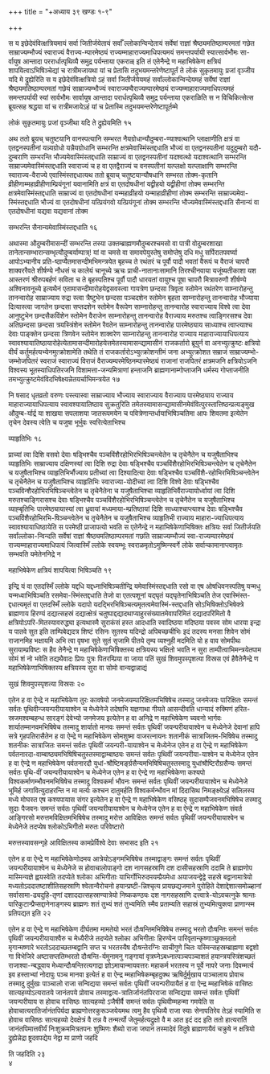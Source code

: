 +++
title = "+अध्याय ३९ खण्डः १-९"

+++

स य इछेदेवंवित्क्षत्रियमायं सर्वा जितीर्जयेतायं सर्वाँ
ल्लोकान्विन्देतायं सर्वेषां राज्ञां
श्रैष्ठ्यमतिष्ठाम्परमतां गछेत साम्राज्यम्भौज्यं स्वाराज्यं
वैराज्य-म्पारमेष्ठ्यं राज्यम्माहाराज्यमाधिपत्यमयं
समन्तपर्यायी स्यात्सार्वभौमः सा-र्वायुष आन्तादा पररार्धात्पृथिव्यै
समुद्र पर्यन्ताया एकराळ् इति तं एतेनैन्द्रे ण महाभिषेकेण
क्षत्रियं शापयित्वाऽभिषिञ्चेद्यां च रात्रीमजायथा यां च
प्रेतासि तदुभयमन्तरेणेष्टापूर्तं ते लोकं सुकृतमायुः प्रजां वृञ्जीय
यदि मे द्रुह्येरिति स य इछेदेवंवित्क्षत्रियो ऽहं सर्वा जितीर्जयेयमहं
सर्वांल्लोकान्विन्देयमहं सर्वेषां राज्ञां श्रैष्ठ्यमतिष्ठाम्परमतां गछेयं
साम्राज्यम्भौज्यं स्वाराज्यम्वैराज्यम्पारमेष्ठ्यं
राज्यम्माहाराज्यमाधिपत्यमहं
समन्तपर्यायी स्यां सार्वभौमः सार्वायुष आन्तादा परार्धत्पृथिव्यै समुद्र
पर्यन्ताया एकराळिति स न विचिकित्सेत्स ब्रूयत्सह श्रद्धया यां च
रात्रीमजायेऽहं यां च प्रेतास्मि तदुभयमन्तरेणेष्टापूर्तम्मे 

लोकं सुकृतमायुः प्रजां वृञ्जीथा यदि ते द्रुह्येयमिति १५

 

अथ ततो ब्रूयच् चतुष्टयानि वानस्पत्यानि सम्भरत
नैयग्रोधान्यौदुम्बरा-ण्याश्वत्थानि
प्लाक्षाणीति क्षत्रं वा एतद्वनस्पतीनां यन्न्यग्रोधो यन्नैयग्रोधानि
सम्भरन्ति क्षत्रमेवास्मिंस्तद्दधाति भौज्यं वा एतद्वनस्पतीनां
यदुदुम्बरो यदौ-दुम्बराणि सम्भरन्ति भौज्यमेवास्मिंस्तद्दधाति साम्राज्यं
वा एतद्वनस्पतीनां यदश्वत्थो यदाश्वत्थानि सम्भरन्ति
साम्राज्यमेवास्मिंस्तद्दधाति
स्वाराज्यं च ह वा एतद्वैराज्यं च वनस्पतीनां यत्प्लक्षो
यत्प्लाक्षाणि सम्भरन्ति स्वाराज्य-वैराज्ये एवास्मिंस्तद्दधात्यथ ततो
ब्रूयाच् चतुष्टयान्यौषधानि सम्भरत तोक्म-कृतानि
व्रीहीणाम्महाव्रीहीणाम्प्रियंगूनां
यवानामिति क्षत्रं वा एतदोषधीनां यद्व्रीहयो यद्व्रीहीणां तोक्म सम्भरन्ति
क्षत्रमेवास्मिंस्तद्दधाति साम्राज्यं वा एतदोषधीनां यन्महाव्रीहयो
यन्माहाव्रीहीणां तोक्म सम्भरन्ति
साम्राज्यमेवा-स्मिंस्तद्दधाति
भौज्यं वा एतदोषधीनां यत्प्रियंगवो यत्प्रियंगूनां तोक्म सम्भरन्ति
भौज्यमेवास्मिंस्तद्दधाति सैनान्यं वा एतदोषधीनां यद्यवा
यद्यवानां तोक्म 

सम्भरन्ति सैनान्यमेवास्मिंस्तद्दधाति १६

 

अथास्मा औदुम्बरीमासन्दीं सम्भरन्ति तस्या उक्तम्ब्राह्मणमौदुम्बरश्चमसो वा
पात्री वोदुम्बरशाखा तानेतान्सम्भारान्सम्भृत्यौदुम्बर्याम्पात्र्\! यां वा
चमसे वा समावपेयुस्तेषु समोप्तेषु दधि मधु सर्पिरातपवर्ष्या आपोऽभ्यानीय
प्रति-ष्ठाप्यैतमासन्दीमभिमन्त्रयेत बृहच्च ते रथंतरं च पूर्वौ पादौ
भवतां वैरूपं च वैराजं चापरौ शाक्वररैवते शीर्षण्ये नौधसं च कालेयं
चानूच्ये ऋचः प्राची-नातानाःसामानि तिरश्चीनवाया यजूंष्यतीकाशा
यश आस्तरणं श्रीरुपबर्हणं सविता च ते बृहस्पतिश्च पूर्वौ पादौ धारयतां
वायुश्च पूषा चापरौ मित्रावरुणौ शीर्षण्ये अश्विनावनूच्ये
इत्यथैनं एतामासन्दीमारोहयेद्वसवस्त्वा गायत्रेण छन्दसा
त्रिवृता स्तोमेन रथंतरेण साम्नारोहन्तु तानन्वारोह साम्राज्याय
रुद्रा स्त्वा त्रैष्टुभेन छन्दसा पञ्चदशेन स्तोमेन बृहता साम्नारोहन्तु
तानन्वारोह भौज्याया दित्यास्त्वा जागतेन छन्दसा सप्तदशेन स्तोमेन
वैरूपेण साम्नारोहन्तु तानन्वारोह स्वाराज्याय विश्वे त्वा
देवा आनुष्टुभेन छन्दसैकविंशेन स्तोमेन वैराजेन साम्नारोहन्तु
तानन्वारोह वैराज्याय मरुतश्च त्वाङ्गिरसश्च देवा
अतिछन्दसा छन्दसा त्रयस्त्रिंशेन स्तोमेन रैवतेन
साम्नारोहन्तु तानन्वारोह पारमेष्ठ्याय साध्याश्च
त्वाप्त्याश्च देवाः पाङ्क्तेन छन्दसा त्रिणवेन स्तोमेन शाक्वरेण
साम्नारोहन्तु तानन्वारोह राज्याय माहाराज्यायाधिपत्याय
स्वावश्यायातिष्ठायारोहेत्येतामासन्दीमारोहयेत्तमेतस्यामासन्द्यामासीनं
राजकर्तारो ब्रूयुर्न वा अनभ्युत्क्रुष्टः क्षत्रियो वीर्यं
कर्तुमर्हत्यभ्येनमुत्क्रोशामेति तथेति तं
राजकर्तारोऽभ्युत्क्रोशन्तीमं जना अभ्युत्क्रोशत सम्राजं
साम्राज्यम्भो-जम्भोजपितरं स्वराजं स्वाराज्यं
विराजं वैराज्यम्परमेष्ठिनम्पारमेष्ठ्यं राजानां राजपितरं क्षत्रमजनि
क्षत्रियोऽजनि विश्वस्य भूतस्याधिपतिरजनि विशामत्ता-जन्यमित्राणां
हन्ताजनि ब्राह्मणानाम्गोप्ताजनि धर्मस्य गोप्ताजनीति तमभ्युत्क्रुष्टमेवंविदभिषेक्ष्यन्नेतयर्चाभिमन्त्रयेत १७

 

नि षसाद धृतव्रतो वरुणः पस्त्यास्वा साम्राज्याय भौज्याय स्वाराज्याय
वैराज्याय पारमेष्ठ्याय राज्याय माहाराज्यायाधिपत्याय
स्वावश्यायातिष्ठाय सुक्रतुरिति
तमेतस्यामासन्द्यामासीनमेवंवित्पुरस्तात्तिष्ठन्प्रत्यङ्मुख
औदुम्ब-र्यार्द्र या शाखया सपलाशया जातरूपमयेन च
पवित्रेणान्तर्धायाभिषिञ्चतिमा
आपः शिवतमा इत्येतेन तृचेन देवस्य त्वेति च यजुषा भूर्भुवः
स्वरित्येताभिश्च 

व्याहृतिभिः १८

 

प्राच्यां त्वा दिशि वसवो देवाः षड्भिश्चैव
पञ्चविंशैरहोभिरभिषिञ्चन्त्वेतेन
च तृचेनैतेन च यजुषैताभिश्च व्याहृतिभिः साम्राज्याय दक्षिणस्यां त्वा दिशि
रुद्रा देवाः षड्भिश्चैव पञ्चविंशैरहोभिरभिषिञ्चन्त्वेतेन च तृचेनैतेन च
यजुषैताभिश्च व्याहृतिभिर्भौज्याय प्रतीच्यां त्वा दिश्यादित्या
देवाः षड्भिश्चैव पञ्चविंशै-रहोभिरभिषिञ्चन्त्वेतेन च तृचेनैतेन
च यजुषैताभिश्च व्याहृतिभिः स्वाराज्या-योदीच्यां त्वा दिशि विश्वे देवाः
षड्भिश्चैव पञ्चविन्शैरहोभिरभिषिञ्चन्त्वेतेन च तृचेनैतेना च यजुषैताभिश्चा
व्याहृतिभिर्वैराज्यायोर्ध्वायां त्वा दिशि मरुतश्चाङ्गिरासश्च देवाः
षड्भिश्चैव पञ्चविंशैरहोभिरभिषिञ्चन्त्वेतेन च तृचेनैतेन च
यजुषैताभिश्च व्याह्बृतिभिः पारमेष्ठ्यायास्यां त्वा ध्रुवायां
मध्यमाया-म्प्रतिष्ठायां दिशि साध्याश्चाप्त्याश्च देवाः
षड्भिश्चैव पञ्चविंशैरहोभिरभि-षिञ्चन्त्वेतेन च
तृचेनैतेन च यजुषैताभिश्च व्याहृतिभी राज्याय
माहारा-ज्याधिपत्याय स्वावश्यायाधिष्ठायेति स
परमेष्ठी प्राजापत्यो भवति स एतेनैन्द्रे न महाभिषेकेणाभिषिक्तः
क्षत्रियः सर्वा जितीर्जयति सर्वांल्लोका-न्विन्दति
सर्वेषां राज्ञां श्रैष्ठ्यमतिष्ठाम्परमतां गछति
साम्राज्यम्भौज्यं
स्वा-राज्यम्पारमेष्ठ्यं
राज्यम्माहाराज्यमाधिपत्यं जित्वास्मिँ ल्लोके स्वयम्भूः
स्वराळमृतोऽमुष्मिन्स्वर्गे लोके सर्वान्कामानाप्त्वामृतः
सम्भवति यमेतेननिद्रे न 

महाभिषेकेण क्षत्रियं शापयित्वा भिषिञ्चति १९

 

इन्द्रि यं वा एतदस्मिँ ल्लोके यद्दधि यद्दध्नाभिषिञ्चतीन्द्रि
यमेवास्मिंस्तद्दधाति रसो वा एष ओषधिवनस्पतिषु
यन्मधु यन्मध्वाभिषिञ्चति रसमेवा-स्मिंस्तद्दधाति तेजो वा
एतत्पशूनां यद्घृतं यद्घृतेनाभिषिञ्चति तेज
एवास्मिंस्त-द्दधात्यमृतं वा एतदस्मिँ ल्लोके
यदापो यदद्भिरभिषिञ्चत्यमृतत्वमेवास्मिं-स्तद्दधाति
सोऽभिषिक्तोऽभिषेक्त्रे ब्राह्मणाय हिरण्यं
दद्यात्सहस्रं दद्यात्क्षेत्रं
चतुष्पाद्दद्यादथाप्याहुरसंख्यातमेवापरिमितं
दद्यादपरिमितो वै क्षत्रियोऽपरि-मितस्यावरुद्ध्या इत्यथास्मै सुराकंसं हस्त
आदधाति स्वादिष्ठया मदिष्ठया पवस्व सोम धारया इन्द्रा य पातवे सुत इति
ताम्पिबेद्यदत्र शिष्टं रसिनः सुतस्य यदिन्द्रो अपिबच्छचीभिः इदं
तदस्य मनसा शिवेन सोमं राजानमिह भक्षायमि अभि त्वा वृषभा सुते सुतं सृजामि
पीतये तृम्प व्यश्नुही मदमिति यो ह वाव सोमपीथः सुरायाम्प्रविष्टः स हैव
तेनैन्द्रे ण महाभिषेकेणाभिषिक्तस्य क्षत्रियस्य भक्षितो भवति न सुरा
ताम्पीत्वाभिमन्त्रयेतपाम सोमं शं नो भवेति तद्यथैवादः प्रियः
पुत्रः पितरम्प्रिया वा जाया पतिं सुखं शिवमुपस्पृशत्या विस्रस
एवं हैवैतेनैन्द्रे ण महाभिषेकेणाभिषिक्तस्य क्षत्रियस्य सुरा वा सोमो
वान्यद्वान्नाद्यं 

सुखं शिवमुपस्पृशत्या विस्रसः २०

 

एतेन ह वा ऐन्द्रे न महाभिषेकेण तुरः कावषेयो जनमेजयम्पारिक्षितमभिषिषेच
तस्मादु जनमेजयः पारिक्षितः समन्तं सर्वतः पृथिवीन्जयन्परीयायाश्वेन
च मेध्येनेजे तदेषाभि यज्ञगाथा गीयते आसन्दीवति धान्यादं रुक्मिणं
हरित-स्रजमश्वम्बहन्ध सारङ्गं देवेभ्यो जनमेजय इत्येतेन ह वा
अनिद्रे ण महाभिषेकेण च्यवनो भार्गवः शार्यातम्मानवमभिषिषेच तस्मादु
शार्यातो मानवः समन्तं सर्वतः पृथिवीं जयन्परीयायाश्वेन च मेध्येनेजे
देवानां हापि सत्रे गृहपतिरासैतेन ह वा ऐन्द्रे ण महाभिषेकेण सोमशुष्मा
वाजरत्नायनः शतानीकं सात्राजितम-भिषिषेच तस्मादु शतनीकः सात्राजितः
समन्तं सर्वतः पृथिवीं जयन्परी-यायाश्वेन च मेध्येनेज एतेन ह वा ऐन्द्रे ण
महाभिषेकेण पर्वतनारदा-वाम्बाष्ठ्यमभिषिषिचतुस्तस्माद्वाम्बाष्ठ्यः
समन्तं सर्वतः पृथिवीं जयन्परीया-याश्वेन च मेध्येनेज एतेन ह
वा ऐन्द्रे ण महाभिषेकेण पर्वतनारदौ
युधां-श्रौष्टिमर्ङ्ग्रसैन्यमभिषिषिचतुस्तस्मादु
युधांश्रौष्टिरौग्रसैन्यः समन्तं सर्वतः पृथि-वीं जयन्परीयायाश्वेन च
मेध्येनेज एतेन ह वा ऐन्द्रे णा महाभिषेकेणा कश्यपो
विश्वकर्माणम्भौवनमभिषिषेच तस्मादु विश्वकर्मा भौवनः
समन्तं सर्वतः पृथिवीं जयन्परीयायाश्वेन च मेध्येनेजे भूमिर्ह
जगावित्युदाहरन्ति न मा मर्त्यः कश्चन
दातुमर्हति विश्वकर्मन्भौवन मां दिदासिथ
निमङ्क्ष्येऽहं सलिलस्य मध्ये मोघस्त एष
कश्यपायास संगर इत्येतेन ह वा ऐन्द्रे ण महाभिषेकेण वसिष्ठह्
सुदासम्पैजवनमभिषिषेच तस्मादु सुदाः पैजवनः समन्तं सर्वतः पृथिवीं
जयन्परीयायाश्वेन च मेध्येनेज एतेन ह वा ऐन्द्रे ण महाभिषेकेण
संवर्त आङ्गिरसो मरुत्तमविक्षितमभिषिषेच तस्मादु मरोत्त आविक्षितः
समन्तं सर्वतः पृथिवीं जयन्परीयायाश्वेन च मेध्येनेजे तदप्येष
श्लोकोऽभिगीतो मरुतः परिवेष्टारो 

मरुत्तस्यावसन्गृहे आविक्षितस्य कामप्रेर्विश्वे देवाः सभासद इति २१

 

एतेन ह वा ऐन्द्रे ण महाभिषेकेणोदमय आत्रेयोऽङ्गमभिषिषेच तस्माद्वाङ्गः
समन्तं सर्वतः पृथिवीं जयन्परीयायाश्वेन च मेध्येनेजे स
होवाचालोपाङ्गो दश नागसहस्राणि दश दासीसहस्राणि
ददामि ते ब्राह्मणोप मास्मिन्यज्ञे ह्वयस्वेति तदप्येते श्लोका
अभिगीताः याभिर्गोभिरुदमयम्प्रैयमेधा अयाजयन्द्वेद्वे सहस्रे
बद्वानामात्रेयो मध्यतोऽददातष्टाशीतिसहस्राणि
श्वेतान्वैरोचनो हयान्प्रष्टी-न्निश्चृत्य
प्रायछद्यजमाने पुरोहिते
देशाद्देशात्समोळ्हानां
सर्वासामा-ढ्यदुहि-तृणां दशाददात्सहस्राण्यात्रेयो
निष्ककण्ठ्यः दश नागसहस्राणि दत्त्वात्रे-योऽवचत्नुके
श्रान्तः पारिकुटान्प्रैप्सद्दानेनाङ्गस्य ब्राह्मणः शतं तुभ्यं
शतं तुभ्यमिति स्मैव प्रताम्यति सहास्रं तुभ्यमित्युक्त्वा प्राणान्स्म प्रतिपद्यत
इति २२

 

एतेन ह वा ऐन्द्रे ण महाभिषेकेण दीर्घतमा मामतेयो भरतं दौःषन्तिमभिषिषेच
तस्मादु भरतो दौःषन्तिः समन्तं सर्वतः पृथिवीं जयन्परीयायाश्वैरु च
मेध्यैरीजे तदप्येते श्लोका अभिगीताः हिरण्येन
पारिवृतान्कृष्णाञ्छुक्लदतो
मृगान्मष्णारे भरतोऽददाच्छतम्बद्वानि सप्त च भरतस्यैष दौःषन्तेरग्निः
साचीगुणे चितः यस्मिन्सहस्रम्ब्राह्मणा बद्वशो गा विभेजिरे
अष्टासप्ततिम्भरतो दौःषन्ति-र्यमुनामनु गङ्गायां
वृत्रघ्नेऽबध्नात्पञ्चपञ्चाशतं
हयान्त्रयस्त्रिंशच्छतं राजाश्वा-न्बद्ध्वाय
मेध्यान्दौःषन्तिरत्यगाद्रा
ज्ञोऽमायान्मायवत्तरः महाकर्म भरतस्य न पूर्वे
नापरे जनाः दिवम्मर्त्य इव हस्ताभ्यां नोदापुः पञ्च मानवा इत्येतं ह वा
ऐन्द्र म्महाभिषेकम्बृहदुक्थ ऋषिर्दुर्मुखाय पाञ्चालाय प्रोवाच
तस्मादु दुर्मुखः पाञ्चालो राजा सन्विद्यया समन्तं सर्वतः पृथिवीं
जयन्परीयायैतं ह वा ऐन्द्र म्महाभिषेकं वासिष्ठः सात्यहव्योऽत्यरातये
जानंतपये प्रोवाच तस्माद्वत्य-त्रातिर्जानंतपिरराजा सन्विद्यया
समन्तं सर्वतः पृथिवीं जयन्परीयाय स होवाच वासिष्ठः सात्यहव्यो
ऽजैषीर्वै समन्तं सर्वतः पृथिवीम्महन्मा गमयेति स
होवाचात्यरातिर्जानंतपिर्यदा
ब्राह्मणोत्तरकुरूञ्जयेयमथ त्वमु हैव पृथिव्यै राजा
स्याः सेनापतिरेव तेऽहं स्यामिति स होवाच वासिष्ठः सात्यहव्यो
देवक्षेत्रं वै तन्न वै तन्मर्त्यो
जेतुमर्हत्यद्रुक्षो वै म आत इदं दद इति
ततो हात्यरातिं जानंतपिमात्तवीर्यं निःशुक्रममित्रतपनः शुष्मिणः शैब्यो
राजा जघान तस्मादेवं विदुषे ब्राह्मणायैवं चक्रुषे न क्षत्रियो
द्रुह्येन्नेद्रा ष्ट्रदवपद्येय नेद्वा मा प्राणो जहदि

ति जहदिति २३   
४

 